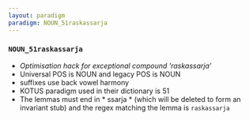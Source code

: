```yaml
---
layout: paradigm
paradigm: NOUN_51raskassarja
---
```

### ` NOUN_51raskassarja `

* _Optimisation hack for exceptional compound ’raskassarja’_
* Universal POS is NOUN and legacy POS is NOUN
* suffixes use back vowel harmony
* KOTUS paradigm used in their dictionary is 51
* The lemmas must end in * ssarja * (which will be deleted to form an invariant stub) and the regex matching the lemma is ` raskassarja `
